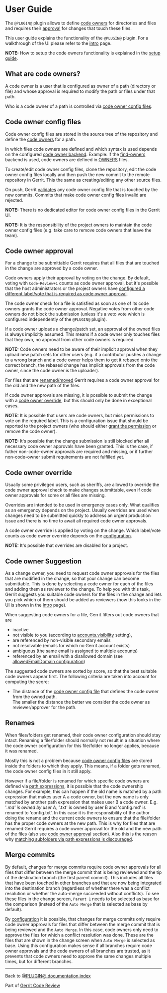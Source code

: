 # User Guide

The `@PLUGIN@` plugin allows to define [code owners](#codeOwners) for
directories and files and requires their [approval](#codeOwnerApproval) for
changes that touch these files.

This user guide explains the functionality of the `@PLUGIN@` plugin. For a
walkthrough of the UI please refer to the [intro](how-to-use.html) page.

**NOTE:** How to setup the code owners functionality is explained in the
[setup guide](setup-guide.html).

## <a id="codeOwners">What are code owners?

A code owner is a user that is configured as owner of a path (directory or file)
and whose approval is required to modify the path or files under that path.

Who is a code owner of a path is controlled via [code owner config
files](#codeOwnerConfigFiles).

## <a id="codeOwnerConfigFiles">Code owner config files

Code owner config files are stored in the source tree of the repository and
define the [code owners](#codeOwners) for a path.

In which files code owners are defined and which syntax is used depends on the
configured [code owner backend](backends.html). Example: if the
[find-owners](backend-find-owners.html) backend is used, code owners are defined
in [OWNERS](backend-find-owners.html#syntax) files.

To create/edit code owner config files, clone the repository, edit the code
owner config files locally and then push the new commit to the remote repository
in Gerrit. This the same as creating/editing any other source files.

On push, Gerrit [validates](validation.html) any code owner config file that is
touched by the new commits. Commits that make code owner config files invalid
are rejected.

**NOTE:** There is no dedicated editor for code owner config files in the Gerrit
UI.

**NOTE:** It is the responsibility of the project owners to maintain the code
owner config files (e.g. take care to remove code owners that leave the team).

## <a id="codeOwnerApproval">Code owner approval

For a change to be submittable Gerrit requires that all files that are touched
in the change are approved by a code owner.

Code owners apply their approval by voting on the change. By default, voting
with `Code-Review+1` counts as code owner approval, but it's possible that the
host administrators or the project owners have [configured a different label/vote
that is required as code owner approval](setup-guide.html#configureCodeOwnerApproval).

The code owner check for a file is satisfied as soon as one of its code owners
grants the code owner approval. Negative votes from other code owners do not
block the submission (unless it's a veto vote which is configured independently
of the `@PLUGIN@` plugin).

If a code owner uploads a change/patch set, an approval of the owned files is
always implicitly assumed. This means if a code owner only touches files that
they own, no approval from other code owners is required.

**NOTE:** Code owners need to be aware of their implicit approval when they
upload new patch sets for other users (e.g. if a contributor pushes a change to
a wrong branch and a code owner helps them to get it rebased onto the correct
branch, the rebased change has implicit approvals from the code owner, since the
code owner is the uploader).

For files that are [renamed/moved](#renames) Gerrit requires a code owner
approval for the old and the new path of the files.

If code owner approvals are missing, it is possible to submit the change with a
[code owner override](#codeOwnerOverride), but this should only be done in
exceptional cases.

**NOTE:** It is possible that users are code owners, but miss permissions to
vote on the required label. This is a configuration issue that should be
reported to the project owners (who should either
[grant the permission](setup-guide.html#grantCodeOwnerPermissions) or remove
the code owner).

**NOTE:** It's possible that the change submission is still blocked after all
necessary code owner approvals have been granted. This is the case, if futher
non-code-owner approvals are required and missing, or if further non-code-owner
submit requirements are not fulfilled yet.

## <a id="codeOwnerOverride">Code owner override

Usually some privileged users, such as sheriffs, are allowed to override the
code owner approval check to make changes submittable, even if code owner
approvals for some or all files are missing.

Overrides are intended to be used in emergency cases only. What qualifies as an
emergency depends on the project. Usually overrides are used when changes need
to be submitted quickly to address an urgent production issue and there is no
time to await all required code owner approvals.

A code owner override is applied by voting on the change. Which label/vote
counts as code owner override depends on the
[configuration](setup-guide.html#configureCodeOwnerOverrides).

**NOTE:** It's possible that overrides are disabled for a project.

## <a id="codeOwnerSuggestion">Code owner Suggestion

As a change owner, you need to request code owner approvals for the files that
are modified in the change, so that your change can become submittable. This is
done by selecting a code owner for each of the files and adding them as reviewer
to the change. To help you with this task, Gerrit suggests you suitable code
owners for the files in the change and lets you pick which of them should be
added as reviewers (how this looks in the UI is shown in the
[intro](how-to-use.html#addCodeOwnersAsReviewers) page).

When suggesting code owners for a file, Gerrit filters out code owners that are

* inactive
* not visible to you (according to
[accounts.visibility](../../../Documentation/config-gerrit.html#accounts.visibility)
setting),
* are referenced by non-visible secondary emails
* not resolvable (emails for which no Gerrit account exists)
* ambiguous (the same email is assigned to multiple accounts)
* referenced by an email with a disallowed domain (see
  [allowedEmailDomain configuration](config.html#pluginCodeOwnersAllowedEmailDomain))

The suggested code owners are sorted by score, so that the best suitable code
owners appear first. The following criteria are taken into account for computing
the score:

* The distance of the [code owner config file](#codeOwnerConfigFiles) that
  defines the code owner from the owned path.\
  The smaller the distance the better we consider the code owner as
  reviewer/approver for the path.

## <a id="renames">Renames

When files/folders get renamed, their code owner configuration should stay
intact. Renaming a file/folder should normally not result in a situation where
the code owner configuration for this file/folder no longer applies, because it
was renamed.

Mostly this is not a problem because [code owner config
files](#codeOwnerConfigFiles) are stored inside the folders to which they apply.
This means, if a folder gets renamed, the code owner config files in it still
apply.

However if a file/folder is renamed for which specific code owners are defined
via [path expressions](path-expressions.html), it is possible that the code
ownership changes. For example, this can happen if the old name is matched by
a path expression that makes user A a code owner, but the new name is only
matched by another path expression that makes user B a code owner. E.g. '*.md'
is owned by user A, '*.txt' is owned by user B and 'config.md' is renamed to
'config.txt'. In this case it is the responsibility of the author doing the
rename and the current code owners to ensure that the file/folder has the proper
code owners at the new path. This is why for files that are renamed Gerrit
requires a code owner approval for the old and the new path of the files (also
see [code owner approval](#codeOwnerApproval) section). Also this is the reason
why [matching subfolders via path expressions is
discouraged](backend-find-owners.html#doNotUsePathExpressionsForSubdirectories).

## <a id="mergeCommits">Merge commits

By default, changes for merge commits require code owner approvals for all files
that differ between the merge commit that is being reviewed and the tip of the
destination branch (the first parent commit). This includes all files that have
been touched in other branches and that are now being integrated into the
destination branch (regardless of whether there was a conflict resolution or
whether the auto-merge succeeded without conflicts). To see these files in the
change screen, `Parent 1` needs to be selected as base for the comparison
(instead of the `Auto Merge` that is selected as base by default).

By [configuration](config.html#codeOwnersMergeCommitStrategy) it is possible,
that changes for merge commits only require code owner approvals for files that
differ between the merge commit that is being reviewed and the `Auto Merge`. In
this case, code owners only need to approve the files for which a conflict
resolution was done. These are the files that are shown in the change screen
when `Auto Merge` is selected as base. Using this configuration makes sense if
all branches require code owner approvals and the code owners of all branches
are trusted, as it prevents that code owners need to approve the same changes
multiple times, but for different branches.

---

Back to [@PLUGIN@ documentation index](index.html)

Part of [Gerrit Code Review](../../../Documentation/index.html)
